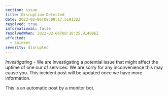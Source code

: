 ```yaml
---
section: issue
title: Disruption Detected
date: 2022-02-06T08:09:17.519132Z
resolved: true
informational: false
resolvedWhen: 2022-02-06T08:10:25.914096Z
affected:
  - Snikket
severity: disrupted
---
```

*Investigating* - We are investigating a potential issue that might affect the uptime of one our of services. We are sorry for any inconvenience this may cause you. This incident post will be updated once we have more information.

This is an automatic post by a monitor bot.
        